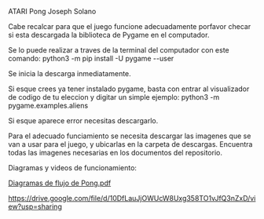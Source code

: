 ATARI Pong 
Joseph Solano 

Cabe recalcar para que el juego funcione adecuadamente porfavor checar si esta descargada la biblioteca de Pygame en el computador. 

Se lo puede realizar a traves de la terminal del computador con este comando: python3 -m pip install -U pygame --user 

Se inicia la descarga inmediatamente. 

Si esque crees ya tener instalado pygame, basta con entrar al visualizador de codigo de tu eleccion y digitar un simple ejemplo: python3 -m pygame.examples.aliens

Si esque aparece error necesitas descargarlo. 

Para el adecuado funciamiento se necesita descargar las imagenes que se van a usar para el juego, y ubicarlas en la carpeta de descargas. 
Encuentra todas las imagenes necesarias en los documentos del repositorio.

Diagramas y videos de funcionamiento: 

[Diagramas de flujo de Pong.pdf](https://github.com/user-attachments/files/15523793/Diagramas.de.flujo.de.Pong.pdf)

https://drive.google.com/file/d/10DfLauJjOWUcW8Uxg358TO1vJfQ3nZxD/view?usp=sharing
